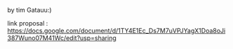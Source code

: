 by tim Gatauu:)


link proposal : https://docs.google.com/document/d/1TY4E1Ec_Ds7M7uVPJYagX1Doa8oJi387Wuno07M41Wc/edit?usp=sharing
